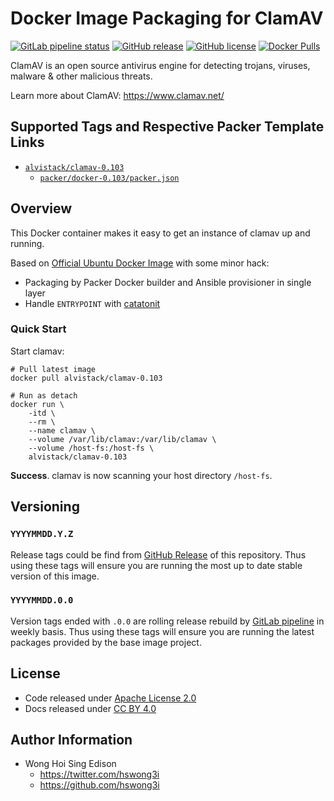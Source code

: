 # Docker Image Packaging for ClamAV

[![GitLab pipeline status](https://img.shields.io/gitlab/pipeline/alvistack/docker-clamav/master)](https://gitlab.com/alvistack/docker-clamav/-/pipelines)
[![GitHub release](https://img.shields.io/github/release/alvistack/docker-clamav.svg)](https://github.com/alvistack/docker-clamav/releases)
[![GitHub license](https://img.shields.io/github/license/alvistack/docker-clamav.svg)](https://github.com/alvistack/docker-clamav/blob/master/LICENSE)
[![Docker Pulls](https://img.shields.io/docker/pulls/alvistack/clamav-0.103.svg)](https://hub.docker.com/r/alvistack/clamav-0.103)

ClamAV is an open source antivirus engine for detecting trojans, viruses, malware & other malicious threats.

Learn more about ClamAV: <https://www.clamav.net/>

## Supported Tags and Respective Packer Template Links

  - [`alvistack/clamav-0.103`](https://hub.docker.com/r/alvistack/clamav-0.103)
      - [`packer/docker-0.103/packer.json`](https://github.com/alvistack/docker-clamav/blob/master/packer/docker-0.103/packer.json)

## Overview

This Docker container makes it easy to get an instance of clamav up and running.

Based on [Official Ubuntu Docker Image](https://hub.docker.com/_/ubuntu/) with some minor hack:

  - Packaging by Packer Docker builder and Ansible provisioner in single layer
  - Handle `ENTRYPOINT` with [catatonit](https://github.com/openSUSE/catatonit)

### Quick Start

Start clamav:

    # Pull latest image
    docker pull alvistack/clamav-0.103
    
    # Run as detach
    docker run \
        -itd \
        --rm \
        --name clamav \
        --volume /var/lib/clamav:/var/lib/clamav \
        --volume /host-fs:/host-fs \
        alvistack/clamav-0.103

**Success**. clamav is now scanning your host directory `/host-fs`.

## Versioning

### `YYYYMMDD.Y.Z`

Release tags could be find from [GitHub Release](https://github.com/alvistack/docker-clamav/releases) of this repository. Thus using these tags will ensure you are running the most up to date stable version of this image.

### `YYYYMMDD.0.0`

Version tags ended with `.0.0` are rolling release rebuild by [GitLab pipeline](https://gitlab.com/alvistack/docker-clamav/-/pipelines) in weekly basis. Thus using these tags will ensure you are running the latest packages provided by the base image project.

## License

  - Code released under [Apache License 2.0](LICENSE)
  - Docs released under [CC BY 4.0](http://creativecommons.org/licenses/by/4.0/)

## Author Information

  - Wong Hoi Sing Edison
      - <https://twitter.com/hswong3i>
      - <https://github.com/hswong3i>
